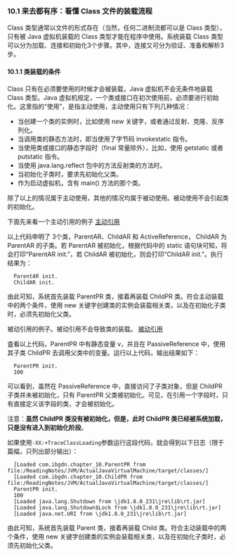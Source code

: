 ### 10.1 来去都有序：看懂 Class 文件的装载流程
  Class 类型通常以文件的形式存在（当然，任何二进制流都可以是 Class 类型），只有被 Java 虚拟机装载的 Class 类型才能在程序中使用。系统装载 Class 类型可以分为加载、连接和初始化3个步骤。其中，连接又可分为验证、准备和解析3步。

#### 10.1.1 类装载的条件
  Class 只有在必须要使用的时候才会被装载，Java 虚拟机不会无条件地装载 Class 类型。Java 虚拟机规定，一个类或接口在初次使用前，必须要进行初始化。这里指的“使用”，是指主动使用，主动使用只有下列几种情况：

  - 当创建一个类的实例时，比如使用 new 关键字，或者通过反射、克隆、反序列化。
  - 当调用类的静态方法时，即当使用了字节码 invokestatic 指令。
  - 当使用类或接口的静态字段时（final 常量除外），比如，使用 getstatic 或者 putstatic 指令。
  - 当使用 java.lang.reflect 包中的方法反射类的方法时。
  - 当初始化子类时，要求先初始化父类。
  - 作为启动虚拟机，含有 main() 方法的那个类。

  除了以上的情况属于主动使用，其他的情况均属于被动使用。被动使用不会引起类的初始化。

  下面先来看一个主动引用的例子
  [主动引用](../java/com/ibgdn/chapter_10/ActiveReference.java)

  以上代码申明了 3个类，ParentAR、ChildAR 和 ActiveReference， ChildAR 为 ParentAR 的子类。若 ParentAR 被初始化，根据代码中的 static 语句块可知，将会打印“ParentAR init.”，若 ChildAR 被初始化，则会打印“ChildAR init.”。执行结果为：
  ```
    ParentAR init.
    ChildAR init.
  ```
  由此可知，系统首先装载 ParentPR 类，接着再装载 ChildPR 类。符合主动装载中的两个条件，使用 new 关键字创建类的实例会装载相关类，以及在初始化子类时，必须先初始化父类。

  被动引用的例子。被动引用不会导致类的装载。
  [被动引用](../java/com/ibgdn/chapter_10/PassiveReference.java)

  査看以上代码，ParentPR 中有静态变量 v，并且在 PassiveReference 中，使用其子类 ChildPR 去调用父类中的变量。运行以上代码，输出结果如下：
  ```
    ParentPR init.
    100
  ```
  可以看到，虽然在 PassiveReference 中，直接访问了子类对象，但是 ChildPR 子类并未被初始化，只有 ParentPR 父类被初始化。可见，在引用一个字段时，只有直接定义该字段的类，才会被初始化。

  注意：**虽然 ChildPR 类没有被初始化，但是，此时 ChildPR 类已经被系统加栽，只是没有进入到初始化阶段**。

  如果使用`-XX:+TraceClassLoading`参数运行这段代码，就会得到以下日志（限于篇幅，只列出部分输出）：
  ```
    [Loaded com.ibgdn.chapter_10.ParentPR from file:/ReadingNotes/JVM/ActualJavaVirtualMachine/target/classes/]
    [Loaded com.ibgdn.chapter_10.ChildPR from file:/ReadingNotes/JVM/ActualJavaVirtualMachine/target/classes/]
    ParentPR init.
    100
    [Loaded java.lang.Shutdown from \jdk1.8.0_231\jre\lib\rt.jar]
    [Loaded java.lang.Shutdown$Lock from \jdk1.8.0_231\jre\lib\rt.jar]
    [Loaded java.net.URI from \jdk1.8.0_231\jre\lib\rt.jar]
  ```
  由此可知，系统首先装载 Parent 类，接着再装载 Child 类。符合主动装载中的两个条件，使用 new 关键字创建类的实例会装载相关类，以及在初始化子类时，必须先初始化父类。